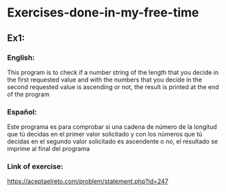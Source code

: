 # Exercises-done-in-my-free-time




## Ex1:

  ### English:
  This program is to check if a number string of the length that you decide in the first requested value and with the numbers that you decide in the second requested value is ascending or not,
  the result is printed at the end of the program
  
  ### Español:
  Este programa es para comprobar si una cadena de número de la longitud que tú decidas en el primer valor solicitado y con los números que tú decidas en el segundo valor solicitado es ascendente o no,
  el resultado se imprime al final del programa
  
  ### Link of exercise:
  https://aceptaelreto.com/problem/statement.php?id=247
